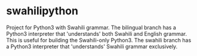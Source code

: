 # swahilipython
Project for Python3 with Swahili grammar.
The bilingual branch has a Python3 interpreter that 'understands' both Swahili and English grammar. This is useful for building the Swahili-only Python3.
The swahili branch has a Python3 interpreter that 'understands' Swahili grammar exclusively.